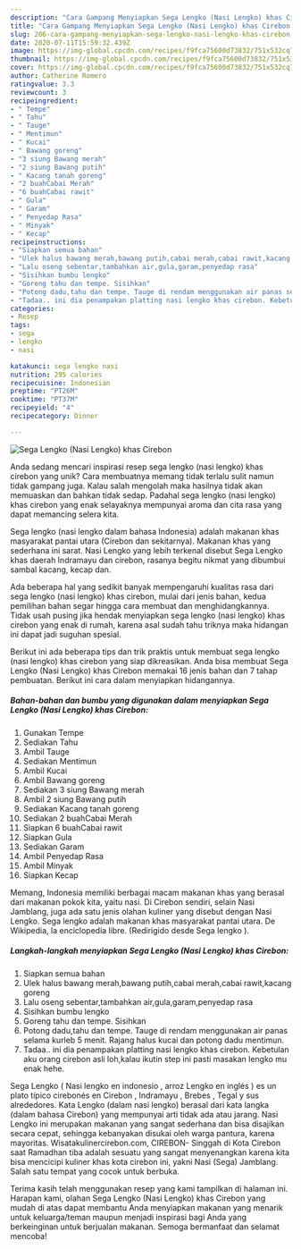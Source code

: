 ```yaml
---
description: "Cara Gampang Menyiapkan Sega Lengko (Nasi Lengko) khas Cirebon yang Lezat Sekali"
title: "Cara Gampang Menyiapkan Sega Lengko (Nasi Lengko) khas Cirebon yang Lezat Sekali"
slug: 206-cara-gampang-menyiapkan-sega-lengko-nasi-lengko-khas-cirebon-yang-lezat-sekali
date: 2020-07-11T15:59:32.439Z
image: https://img-global.cpcdn.com/recipes/f9fca75600d73832/751x532cq70/sega-lengko-nasi-lengko-khas-cirebon-foto-resep-utama.jpg
thumbnail: https://img-global.cpcdn.com/recipes/f9fca75600d73832/751x532cq70/sega-lengko-nasi-lengko-khas-cirebon-foto-resep-utama.jpg
cover: https://img-global.cpcdn.com/recipes/f9fca75600d73832/751x532cq70/sega-lengko-nasi-lengko-khas-cirebon-foto-resep-utama.jpg
author: Catherine Romero
ratingvalue: 3.3
reviewcount: 3
recipeingredient:
- " Tempe"
- " Tahu"
- " Tauge"
- " Mentimun"
- " Kucai"
- " Bawang goreng"
- "3 siung Bawang merah"
- "2 siung Bawang putih"
- " Kacang tanah goreng"
- "2 buahCabai Merah"
- "6 buahCabai rawit"
- " Gula"
- " Garam"
- " Penyedap Rasa"
- " Minyak"
- " Kecap"
recipeinstructions:
- "Siapkan semua bahan"
- "Ulek halus bawang merah,bawang putih,cabai merah,cabai rawit,kacang goreng"
- "Lalu oseng sebentar,tambahkan air,gula,garam,penyedap rasa"
- "Sisihkan bumbu lengko"
- "Goreng tahu dan tempe. Sisihkan"
- "Potong dadu,tahu dan tempe. Tauge di rendam menggunakan air panas selama kurleb 5 menit. Rajang halus kucai dan potong dadu mentimun."
- "Tadaa.. ini dia penampakan platting nasi lengko khas cirebon. Kebetulan aku orang cirebon asli loh,kalau ikutin step ini pasti masakan lengko mu enak hehe."
categories:
- Resep
tags:
- sega
- lengko
- nasi

katakunci: sega lengko nasi 
nutrition: 295 calories
recipecuisine: Indonesian
preptime: "PT26M"
cooktime: "PT37M"
recipeyield: "4"
recipecategory: Dinner

---
```



![Sega Lengko (Nasi Lengko) khas Cirebon](https://img-global.cpcdn.com/recipes/f9fca75600d73832/751x532cq70/sega-lengko-nasi-lengko-khas-cirebon-foto-resep-utama.jpg)

Anda sedang mencari inspirasi resep sega lengko (nasi lengko) khas cirebon yang unik? Cara membuatnya memang tidak terlalu sulit namun tidak gampang juga. Kalau salah mengolah maka hasilnya tidak akan memuaskan dan bahkan tidak sedap. Padahal sega lengko (nasi lengko) khas cirebon yang enak selayaknya mempunyai aroma dan cita rasa yang dapat memancing selera kita.

Sega lengko (nasi lengko dalam bahasa Indonesia) adalah makanan khas masyarakat pantai utara (Cirebon dan sekitarnya). Makanan khas yang sederhana ini sarat. Nasi Lengko yang lebih terkenal disebut Sega Lengko khas daerah Indramayu dan cirebon, rasanya begitu nikmat yang dibumbui sambal kacang, kecap dan.

Ada beberapa hal yang sedikit banyak mempengaruhi kualitas rasa dari sega lengko (nasi lengko) khas cirebon, mulai dari jenis bahan, kedua pemilihan bahan segar hingga cara membuat dan menghidangkannya. Tidak usah pusing jika hendak menyiapkan sega lengko (nasi lengko) khas cirebon yang enak di rumah, karena asal sudah tahu triknya maka hidangan ini dapat jadi suguhan spesial.


Berikut ini ada beberapa tips dan trik praktis untuk membuat sega lengko (nasi lengko) khas cirebon yang siap dikreasikan. Anda bisa membuat Sega Lengko (Nasi Lengko) khas Cirebon memakai 16 jenis bahan dan 7 tahap pembuatan. Berikut ini cara dalam menyiapkan hidangannya.

<!--inarticleads1-->

##### Bahan-bahan dan bumbu yang digunakan dalam menyiapkan Sega Lengko (Nasi Lengko) khas Cirebon:

1. Gunakan  Tempe
1. Sediakan  Tahu
1. Ambil  Tauge
1. Sediakan  Mentimun
1. Ambil  Kucai
1. Ambil  Bawang goreng
1. Sediakan 3 siung Bawang merah
1. Ambil 2 siung Bawang putih
1. Sediakan  Kacang tanah goreng
1. Sediakan 2 buahCabai Merah
1. Siapkan 6 buahCabai rawit
1. Siapkan  Gula
1. Sediakan  Garam
1. Ambil  Penyedap Rasa
1. Ambil  Minyak
1. Siapkan  Kecap


Memang, Indonesia memiliki berbagai macam makanan khas yang berasal dari makanan pokok kita, yaitu nasi. Di Cirebon sendiri, selain Nasi Jamblang, juga ada satu jenis olahan kuliner yang disebut dengan Nasi Lengko. Sega lengko adalah makanan khas masyarakat pantai utara. De Wikipedia, la enciclopedia libre. (Redirigido desde Sega lengko ). 

<!--inarticleads2-->

##### Langkah-langkah menyiapkan Sega Lengko (Nasi Lengko) khas Cirebon:

1. Siapkan semua bahan
1. Ulek halus bawang merah,bawang putih,cabai merah,cabai rawit,kacang goreng
1. Lalu oseng sebentar,tambahkan air,gula,garam,penyedap rasa
1. Sisihkan bumbu lengko
1. Goreng tahu dan tempe. Sisihkan
1. Potong dadu,tahu dan tempe. Tauge di rendam menggunakan air panas selama kurleb 5 menit. Rajang halus kucai dan potong dadu mentimun.
1. Tadaa.. ini dia penampakan platting nasi lengko khas cirebon. Kebetulan aku orang cirebon asli loh,kalau ikutin step ini pasti masakan lengko mu enak hehe.


Sega Lengko ( Nasi lengko en indonesio , arroz Lengko en inglés ) es un plato típico cirebonés en Cirebon , Indramayu , Brebes , Tegal y sus alrededores. Kata Lengko (dalam nasi lengko) berasal dari kata langka (dalam bahasa Cirebon) yang mempunyai arti tidak ada atau jarang. Nasi Lengko ini merupakan makanan yang sangat sederhana dan bisa disajikan secara cepat, sehingga kebanyakan disukai oleh warga pantura, karena mayoritas. Wisatakulinercirebon.com, CIREBON- Singgah di Kota Cirebon saat Ramadhan tiba adalah sesuatu yang sangat menyenangkan karena kita bisa mencicipi kuliner khas kota cirebon ini, yakni Nasi (Sega) Jamblang. Salah satu tempat yang cocok untuk berbuka. 

Terima kasih telah menggunakan resep yang kami tampilkan di halaman ini. Harapan kami, olahan Sega Lengko (Nasi Lengko) khas Cirebon yang mudah di atas dapat membantu Anda menyiapkan makanan yang menarik untuk keluarga/teman maupun menjadi inspirasi bagi Anda yang berkeinginan untuk berjualan makanan. Semoga bermanfaat dan selamat mencoba!
